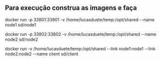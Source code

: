 ## Para execução construa as imagens e faça

docker run -p 33801:33801 -v /home/lucasduete/temp:/opt/shared --name node1 sd/node1

docker run -p 33802:33802 -v /home/lucasduete/temp:/opt/shared --name node2 sd/node2

docker run -v /home/lucasduete/temp:/opt/shared --link node1:node1 --link node2:node2 --name client sd/client

